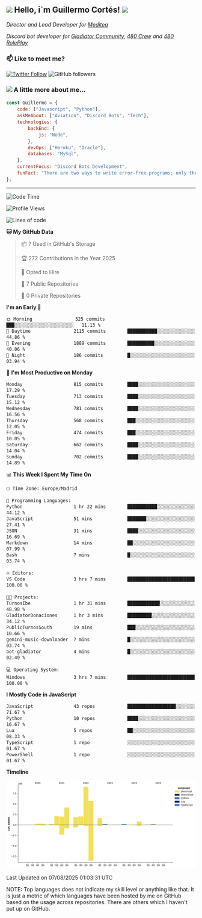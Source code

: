 <h2><img src="https://emojis.slackmojis.com/emojis/images/1531849430/4246/blob-sunglasses.gif?1531849430" width="30"/> Hello, i`m Guillermo Cortés! <img src="https://media.giphy.com/media/PiuVH04cd9JcmqqWKK/giphy.gif" width="50"></h2>
<p><em>Director and Lead Developer for <a href="https://mediteavirtual.es/">Meditea</a>
</em></p>
<p><em>Discord bot developer for <a href="https://discord.comunidadgladiator.com">Gladiator Community</a>, <a href="https://discord.gg/UpvpkUbGdA">480 Crew</a> and <a href="https://discord.gg/dmMRQgH3tu">480 RolePlay</a>
</em></p>

### 📫 Like to meet me?

[![Twitter Follow](https://img.shields.io/twitter/follow/concara3443?label=Follow)](https://twitter.com/intent/follow?screen_name=concara3443)
![GitHub followers](https://img.shields.io/github/followers/concara3443?label=Follow&style=social)

### <img src="https://media.giphy.com/media/WFZvB7VIXBgiz3oDXE/giphy.gif" width="50"> A little more about me...  

```javascript
const Guillermo = {
    code: ["Javascript", "Python"],
    askMeAbout: ["Aviation", "Discord Bots", "Tech"],
    technologies: {
        backEnd: {
            js: "Node",
        },
        devOps: ["Heroku", "Oracle"],
        databases: "MySql",
    },
    currentFocus: "Discord Bots Development",
    funFact: "There are two ways to write error-free programs; only the third one works"
};
```

---

<!--START_SECTION:waka-->
![Code Time](http://img.shields.io/badge/Code%20Time-632%20hrs%2030%20mins-blue)

![Profile Views](http://img.shields.io/badge/Profile%20Views-0-blue)

![Lines of code](https://img.shields.io/badge/From%20Hello%20World%20I%27ve%20Written-30.0%20million%20lines%20of%20code-blue)

**🐱 My GitHub Data** 

> 📦 ? Used in GitHub's Storage 
 > 
> 🏆 272 Contributions in the Year 2025
 > 
> 💼 Opted to Hire
 > 
> 📜 7 Public Repositories 
 > 
> 🔑 0 Private Repositories 
 > 
**I'm an Early 🐤** 

```text
🌞 Morning                525 commits         ███░░░░░░░░░░░░░░░░░░░░░░   11.13 % 
🌆 Daytime                2115 commits        ███████████░░░░░░░░░░░░░░   44.86 % 
🌃 Evening                1889 commits        ██████████░░░░░░░░░░░░░░░   40.06 % 
🌙 Night                  186 commits         █░░░░░░░░░░░░░░░░░░░░░░░░   03.94 % 
```
📅 **I'm Most Productive on Monday** 

```text
Monday                   815 commits         ████░░░░░░░░░░░░░░░░░░░░░   17.29 % 
Tuesday                  713 commits         ████░░░░░░░░░░░░░░░░░░░░░   15.12 % 
Wednesday                781 commits         ████░░░░░░░░░░░░░░░░░░░░░   16.56 % 
Thursday                 568 commits         ███░░░░░░░░░░░░░░░░░░░░░░   12.05 % 
Friday                   474 commits         ███░░░░░░░░░░░░░░░░░░░░░░   10.05 % 
Saturday                 662 commits         ████░░░░░░░░░░░░░░░░░░░░░   14.04 % 
Sunday                   702 commits         ████░░░░░░░░░░░░░░░░░░░░░   14.89 % 
```


📊 **This Week I Spent My Time On** 

```text
🕑︎ Time Zone: Europe/Madrid

💬 Programming Languages: 
Python                   1 hr 22 mins        ███████████░░░░░░░░░░░░░░   44.12 % 
JavaScript               51 mins             ███████░░░░░░░░░░░░░░░░░░   27.41 % 
JSON                     31 mins             ████░░░░░░░░░░░░░░░░░░░░░   16.69 % 
Markdown                 14 mins             ██░░░░░░░░░░░░░░░░░░░░░░░   07.99 % 
Bash                     7 mins              █░░░░░░░░░░░░░░░░░░░░░░░░   03.74 % 

🔥 Editors: 
VS Code                  3 hrs 7 mins        █████████████████████████   100.00 % 

🐱‍💻 Projects: 
TurnosIbe                1 hr 31 mins        ████████████░░░░░░░░░░░░░   48.98 % 
GladiatorDonaciones      1 hr 3 mins         █████████░░░░░░░░░░░░░░░░   34.12 % 
PublicTurnosSouth        19 mins             ███░░░░░░░░░░░░░░░░░░░░░░   10.66 % 
gemini-music-downloader  7 mins              █░░░░░░░░░░░░░░░░░░░░░░░░   03.74 % 
bot-gladiator            4 mins              █░░░░░░░░░░░░░░░░░░░░░░░░   02.49 % 

💻 Operating System: 
Windows                  3 hrs 7 mins        █████████████████████████   100.00 % 
```

**I Mostly Code in JavaScript** 

```text
JavaScript               43 repos            ██████████████████░░░░░░░   71.67 % 
Python                   10 repos            ████░░░░░░░░░░░░░░░░░░░░░   16.67 % 
Lua                      5 repos             ██░░░░░░░░░░░░░░░░░░░░░░░   08.33 % 
TypeScript               1 repo              ░░░░░░░░░░░░░░░░░░░░░░░░░   01.67 % 
PowerShell               1 repo              ░░░░░░░░░░░░░░░░░░░░░░░░░   01.67 % 
```



**Timeline**

![Lines of Code chart](https://raw.githubusercontent.com/Concara3443/Concara3443/main/assets/bar_graph.png)


 Last Updated on 07/08/2025 01:03:31 UTC
<!--END_SECTION:waka-->

NOTE: Top languages does not indicate my skill level or anything like that. It is just a metric of which languages have been hosted by me on GitHub based on the usage across repositories. There are others which I haven't put up on GitHub.
